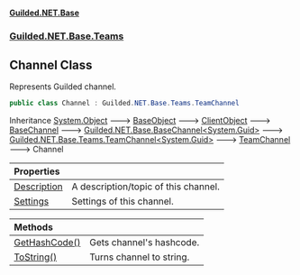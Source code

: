 
#### [Guilded.NET.Base](index 'index')
### [Guilded.NET.Base.Teams](index#Guilded_NET_Base_Teams 'Guilded.NET.Base.Teams')
## Channel Class
Represents Guilded channel.  
```csharp
public class Channel : Guilded.NET.Base.Teams.TeamChannel
```

Inheritance [System.Object](https://docs.microsoft.com/en-us/dotnet/api/System.Object 'System.Object') &#129106; [BaseObject](BaseObject 'Guilded.NET.Base.BaseObject') &#129106; [ClientObject](ClientObject 'Guilded.NET.Base.ClientObject') &#129106; [BaseChannel](BaseChannel 'Guilded.NET.Base.BaseChannel') &#129106; [Guilded.NET.Base.BaseChannel&lt;](BaseChannel_T_ 'Guilded.NET.Base.BaseChannel&lt;T&gt;')[System.Guid](https://docs.microsoft.com/en-us/dotnet/api/System.Guid 'System.Guid')[&gt;](BaseChannel_T_ 'Guilded.NET.Base.BaseChannel&lt;T&gt;') &#129106; [Guilded.NET.Base.Teams.TeamChannel&lt;](TeamChannel_T_ 'Guilded.NET.Base.Teams.TeamChannel&lt;T&gt;')[System.Guid](https://docs.microsoft.com/en-us/dotnet/api/System.Guid 'System.Guid')[&gt;](TeamChannel_T_ 'Guilded.NET.Base.Teams.TeamChannel&lt;T&gt;') &#129106; [TeamChannel](TeamChannel 'Guilded.NET.Base.Teams.TeamChannel') &#129106; Channel  

| Properties | |
| :--- | :--- |
| [Description](Channel_Description 'Guilded.NET.Base.Teams.Channel.Description') | A description/topic of this channel.<br/> |
| [Settings](Channel_Settings 'Guilded.NET.Base.Teams.Channel.Settings') | Settings of this channel.<br/> |

| Methods | |
| :--- | :--- |
| [GetHashCode()](Channel_GetHashCode() 'Guilded.NET.Base.Teams.Channel.GetHashCode()') | Gets channel's hashcode.<br/> |
| [ToString()](Channel_ToString() 'Guilded.NET.Base.Teams.Channel.ToString()') | Turns channel to string.<br/> |

